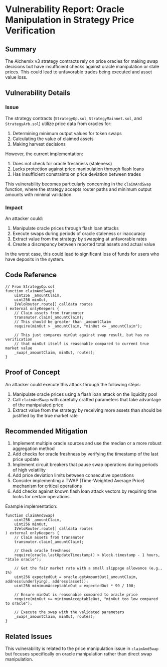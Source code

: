 # Vulnerability Report: Oracle Manipulation in Strategy Price Verification

## Summary
The Alchemix v3 strategy contracts rely on price oracles for making swap decisions but have insufficient checks against oracle manipulation or stale prices. This could lead to unfavorable trades being executed and asset value loss.

## Vulnerability Details

### Issue
The strategy contracts (`StrategyOp.sol`, `StrategyMainnet.sol`, and `StrategyArb.sol`) utilize price data from oracles for:
1. Determining minimum output values for token swaps
2. Calculating the value of claimed assets
3. Making harvest decisions

However, the current implementation:
1. Does not check for oracle freshness (staleness)
2. Lacks protection against price manipulation through flash loans
3. Has insufficient constraints on price deviation between trades

This vulnerability becomes particularly concerning in the `claimAndSwap` function, where the strategy accepts router paths and minimum output amounts with minimal validation.

### Impact
An attacker could:
1. Manipulate oracle prices through flash loan attacks
2. Execute swaps during periods of oracle staleness or inaccuracy
3. Extract value from the strategy by swapping at unfavorable rates
4. Create a discrepancy between reported total assets and actual value

In the worst case, this could lead to significant loss of funds for users who have deposits in the system.

## Code Reference
```solidity
// From StrategyOp.sol
function claimAndSwap(
    uint256 _amountClaim,
    uint256 minOut,
    IVeloRouter.route[] calldata routes
) external onlyKeepers {
    // Claim assets from transmuter
    transmuter.claim(_amountClaim);
    // This should be greater than _amountClaim
    require(minOut > _amountClaim, "minOut <= _amountClaim");

    // This just compares minOut against swap result, but has no verification
    // that minOut itself is reasonable compared to current true market value
    _swap(_amountClaim, minOut, routes);
}
```

## Proof of Concept
An attacker could execute this attack through the following steps:
1. Manipulate oracle prices using a flash loan attack on the liquidity pool
2. Call `claimAndSwap` with carefully crafted parameters that take advantage of the manipulated price
3. Extract value from the strategy by receiving more assets than should be justified by the true market rate

## Recommended Mitigation
1. Implement multiple oracle sources and use the median or a more robust aggregation method
2. Add checks for oracle freshness by verifying the timestamp of the last price update
3. Implement circuit breakers that pause swap operations during periods of high volatility
4. Add price deviation limits between consecutive operations
5. Consider implementing a TWAP (Time-Weighted Average Price) mechanism for critical operations
6. Add checks against known flash loan attack vectors by requiring time locks for certain operations

Example implementation:
```solidity
function claimAndSwap(
    uint256 _amountClaim,
    uint256 minOut,
    IVeloRouter.route[] calldata routes
) external onlyKeepers {
    // Claim assets from transmuter
    transmuter.claim(_amountClaim);
    
    // Check oracle freshness
    require(oracle.lastUpdateTimestamp() > block.timestamp - 1 hours, "Stale oracle");
    
    // Get the fair market rate with a small slippage allowance (e.g., 1%)
    uint256 expectedOut = oracle.getAmountOut(_amountClaim, address(underlying), address(asset));
    uint256 minimumAcceptableOut = expectedOut * 99 / 100;
    
    // Ensure minOut is reasonable compared to oracle price
    require(minOut >= minimumAcceptableOut, "minOut too low compared to oracle");
    
    // Execute the swap with the validated parameters
    _swap(_amountClaim, minOut, routes);
}
```

## Related Issues
This vulnerability is related to the price manipulation issue in `claimAndSwap` but focuses specifically on oracle manipulation rather than direct swap manipulation. 